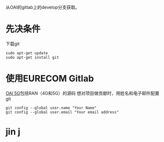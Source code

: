 从OAI的gitlab上的develop分支获取。
# 先决条件
下载git
```shell
sudo apt-get update
sudo apt-get install git
```
# 使用EURECOM Gitlab
[OAI 5G](https://gitlab.eurecom.fr/oai/openairinterface5g.git)包括RAN（4G和5G）的源码
想对项目做贡献时，用姓名和电子邮件配置git
```shell
git config --global user.name "Your Name"
git config --global user.email "Your email address"
```
# jin j